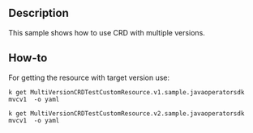 ## Description

This sample shows how to use CRD with multiple versions.

## How-to

For getting the resource with target version use:

`k get MultiVersionCRDTestCustomResource.v1.sample.javaoperatorsdk mvcv1  -o yaml`

`k get MultiVersionCRDTestCustomResource.v2.sample.javaoperatorsdk mvcv1  -o yaml`